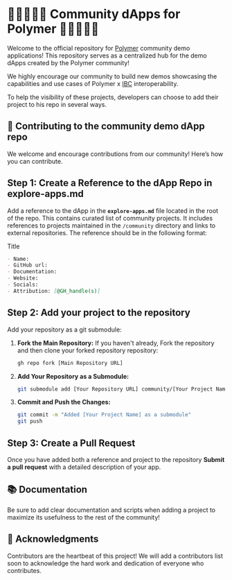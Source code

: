 # 🦸🏼🦸🏾‍♂️ Community dApps for Polymer 🦸🏾‍♀️🦸🏻

Welcome to the official repository for [Polymer](https://polymerlabs.org) community demo applications! This repository serves as a centralized hub for the demo dApps created by the Polymer community!

We highly encourage our community to build new demos showcasing the capabilities and use cases of Polymer x [IBC](https://ibcprotocol.dev) interoperability.

To help the visibility of these projects, developers can choose to add their project to his repo in several ways.

## 🤝 Contributing to the community demo dApp repo

We welcome and encourage contributions from our community! Here’s how you can contribute.

## Step 1: Create a Reference to the dApp Repo in explore-apps.md

Add a reference to the dApp in the **`explore-apps.md`** file located in the root of the repo. This contains curated list of community projects. It includes references to projects maintained in the `/community` directory and links to external repositories. The reference should be in the following format:

Title

```markdown
- Name:
- GitHub url: 
- Documentation:
- Website:
- Socials: 
- Attribution: [@GH_handle(s)]
```

## Step 2: Add your project to the repository

Add your repository as a git submodule:

1. **Fork the Main Repository:** If you haven't already, Fork the repository and then clone your forked repository repository:

   ```bash
   gh repo fork [Main Repository URL]
   ```

2. **Add Your Repository as a Submodule:**

   ```bash
   git submodule add [Your Repository URL] community/[Your Project Name]
   ```

3. **Commit and Push the Changes:**

   ```bash
   git commit -m "Added [Your Project Name] as a submodule"
   git push
   ```

## Step 3: Create a Pull Request 

Once you have added both a reference and project to the repository **Submit a pull request** with a detailed description of your app.

## 📚 Documentation

Be sure to add clear documentation and scripts when adding a project to maximize its usefulness to the rest of the community!

## 🏅 Acknowledgments

Contributors are the heartbeat of this project! We will add a contributors list soon to acknowledge the hard work and dedication of everyone who contributes.
